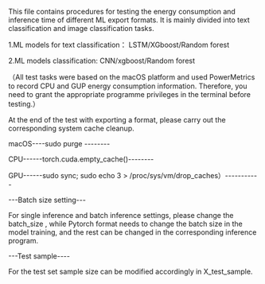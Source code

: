 This file contains procedures for testing the energy consumption and inference time of different ML export formats. It is mainly divided into text classification and image classification tasks.  


  
1.ML models for text classification： LSTM/XGboost/Random forest  

2.ML models classification: CNN/xgboost/Random forest  


（All test tasks were based on the macOS platform and used PowerMetrics to record CPU and GUP energy consumption information. Therefore, you need to grant the appropriate programme privileges in the terminal before testing.）  


At the end of the test with exporting a format, please carry out the corresponding system cache cleanup.  


macOS----sudo purge --------  

CPU------torch.cuda.empty_cache()--------  

GPU------sudo sync; sudo echo 3 > /proc/sys/vm/drop_caches）-----------  


---Batch size setting---  

For single inference and batch inference settings, please change the batch_size , while Pytorch format needs to change the batch size in the model training, and the rest can be changed in the corresponding inference program.  

---Test sample----  

For the test set sample size can be modified accordingly in X_test_sample.  

